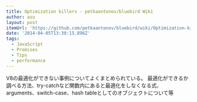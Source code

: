 ```yaml
---
title: Optimization killers · petkaantonov/bluebird Wiki
author: azu
layout: post
itemUrl: 'https://github.com/petkaantonov/bluebird/wiki/Optimization-killers'
date: '2014-04-05T13:30:15.896Z'
tags:
  - JavaScript
  - Promises
  - Tips
  - performance
---
```

V8の最適化ができない事例についてよくまとめられている。
最適化ができるか調べる方法、try-catchなど関数内にあると最適化をしなくなる式、arguments、switch-case、hash tableとしてのオブジェクトについて等
